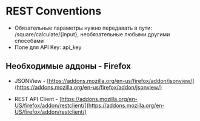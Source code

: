 REST Conventions
================

- Обязательные параметры нужно передавать в пути: /square/calculate/{input}, необязательные любыми другими способами
- Поле для API Key: api_key

Необходимые аддоны - Firefox
----------------------------

- JSONView - [https://addons.mozilla.org/en-us/firefox/addon/jsonview/](https://addons.mozilla.org/en-us/firefox/addon/jsonview/)

- REST API Client - [https://addons.mozilla.org/en-US/firefox/addon/restclient/](https://addons.mozilla.org/en-US/firefox/addon/restclient/)
